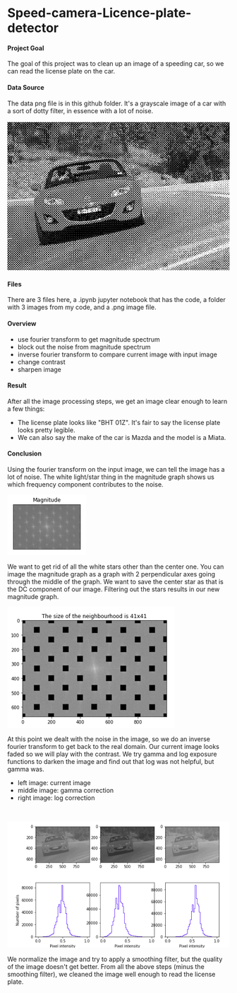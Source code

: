 # Speed-camera-Licence-plate-detector

#### Project Goal

The goal of this project was to clean up an image of a speeding car, so we can read the license plate on the car.

#### Data Source

The data png file is in this github folder. It's a grayscale image of a car with a sort of dotty filter, in essence with a lot of noise.<br >
<br >
![image](https://github.com/JaideepPrasad/Data-Science/blob/main/Image%20Processing/Image%20Processing%20Forensics/car.png?raw=true)<br >

#### Files

There are 3 files here, a .ipynb jupyter notebook that has the code, a folder with 3 images from my code, and a .png image file.

#### Overview

  - use fourier transform to get magnitude spectrum
  - block out the noise from magnitude spectrum
  - inverse fourier transform to compare current image with input image
  - change contrast 
  - sharpen image

#### Result

After all the image processing steps, we get an image clear enough to learn a few things:
  - The license plate looks like "BHT 01Z". It's fair to say the license plate looks pretty legible.
  - We can also say the make of the car is Mazda and the model is a Miata.

#### Conclusion

Using the fourier transform on the input image, we can tell the image has a lot of noise. 
The white light/star thing in the magnitude graph shows us which frequency component contributes to the noise.<br >

![image](https://github.com/JaideepPrasad/Data-Science/blob/main/Image%20Processing/Image%20Processing%20Forensics/images/Capture.PNG?raw=true)<br >

We want to get rid of all the white stars other than the center one. You can image the magnitude graph as a graph with 2 perpendicular axes going through the middle of the graph.
We want to save the center star as that is the DC component of our image. Filtering out the stars results in our new magnitude graph.<br >

![image](https://github.com/JaideepPrasad/Data-Science/blob/main/Image%20Processing/Image%20Processing%20Forensics/images/Capture1.PNG?raw=true)<br >

At this point we dealt with the noise in the image, so we do an inverse fourier transform to get back to the real domain. Our current image looks faded so we will play with the contrast. We try gamma and log exposure functions to darken the image and find out that log was not helpful, but gamma was.
  - left image: current image
  - middle image: gamma correction
  - right image: log correction
<br >

![image](https://github.com/JaideepPrasad/Data-Science/blob/main/Image%20Processing/Image%20Processing%20Forensics/images/Capture2.PNG?raw=true)<br >

We normalize the image and try to apply a smoothing filter, but the quality of the image doesn't get better. From all the above steps (minus the smoothing filter), we cleaned the image well enough to read the license plate. 
